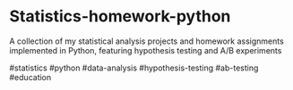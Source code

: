 # Statistics-homework-python
A collection of my statistical analysis projects and homework assignments implemented in Python, featuring hypothesis testing and A/B experiments

#statistics #python #data-analysis #hypothesis-testing #ab-testing #education

